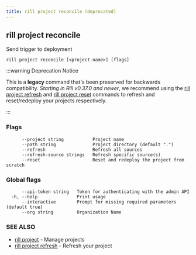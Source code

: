 ```yaml
---
title: rill project reconcile (deprecated)
---
```

## rill project reconcile

Send trigger to deployment

```
rill project reconcile [<project-name>] [flags]
```

:::warning Deprecation Notice 

This is a **legacy** command that's been preserved for backwards compatibility. *Starting in Rill v0.37.0 and newer*, we recommend using the [rill project refresh](refresh.md) and [rill project reset](reset.md) commands to refresh and reset/redeploy your projects respectively.

:::

### Flags

```
      --project string           Project name
      --path string              Project directory (default ".")
      --refresh                  Refresh all sources
      --refresh-source strings   Refresh specific source(s)
      --reset                    Reset and redeploy the project from scratch
```

### Global flags

```
      --api-token string   Token for authenticating with the admin API
  -h, --help               Print usage
      --interactive        Prompt for missing required parameters (default true)
      --org string         Organization Name
```

### SEE ALSO

* [rill project](project.md)	       - Manage projects
* [rill project refresh](refresh.md) - Refresh your project
